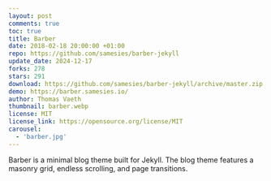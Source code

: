 ```yaml
---
layout: post
comments: true
toc: true
title: Barber
date: 2018-02-18 20:00:00 +01:00
repo: https://github.com/samesies/barber-jekyll
update_date: 2024-12-17
forks: 278
stars: 291
download: https://github.com/samesies/barber-jekyll/archive/master.zip
demo: https://barber.samesies.io/
author: Thomas Vaeth
thumbnail: barber.webp
license: MIT
license_link: https://opensource.org/license/MIT
carousel:
  - 'barber.jpg'
---
```


Barber is a minimal blog theme built for Jekyll. The blog theme features a masonry grid, endless scrolling, and page transitions.
